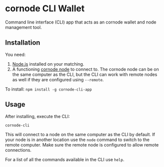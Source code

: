 # cornode CLI Wallet

Command line interface (CLI) app that acts as an cornode wallet and node management tool.

## Installation

You need:
1. [Node.js](https://nodejs.org) installed on your matching.  
1. A functioning [cornode node](https://github.com/cornodeledger/iri) to connect to.  The cornode node can be on the same computer as the CLI, but the CLI can work with remote nodes as well if they are configured using `--remote`.

To install:
`npm install -g cornode-cli-app`

## Usage

After installing, execute the CLI:

`cornode-cli`

This will connect to a node on the same computer as the CLI by default.  If your node is in another location use the `node` command to switch to the remote computer.  Make sure the remote node is configured to allow remote connections.

For a list of all the commands available in the CLI use `help`.
